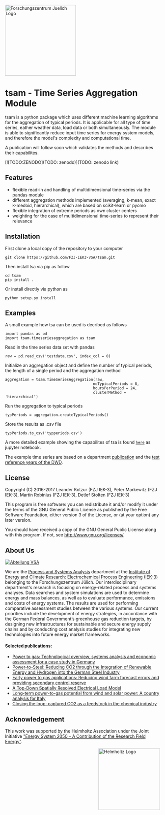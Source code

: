 ﻿<a href="http://www.fz-juelich.de/iek/iek-3/EN/Forschung/_Process-and-System-Analysis/_node.html"><img src="http://www.fz-juelich.de/SharedDocs/Bilder/IBG/IBG-3/DE/Plant-soil-atmosphere%20exchange%20processes/INPLAMINT%20(BONARES)/Bild3.jpg?__blob=poster" alt="Forschungszentrum Juelich Logo" width="230px"></a> 

# tsam - Time Series Aggregation Module
tsam is a python package which uses different machine learning algorithms for the aggregation of typical periods. It is applicable for all type of time series, eather weather data, load data or both simultaneously. The module is able to significantly reduce input time series for energy system models, and therefore the model's complexity and computational time. 

A publication will follow soon which validates the methods and describes their capabilites.

 [![TODO:ZENODO](TODO: zenodo)](TODO: zenodo link)
 
## Features
* flexible read-in and handling of multidimensional time-series via the pandas module
* different aggregation methods implemented (averaging, k-mean, exact k-medoid, hierarchical), which are based on scikit-learn or pyomo
* flexible integration of extreme periods as own cluster centers
* weighting for the case of multidimensional time-series to represent their relevance


## Installation

First clone a local copy of the repository to your computer

	git clone https://github.com/FZJ-IEK3-VSA/tsam.git
	
Then install tsa via pip as follow
	
	cd tsam
	pip install . 
	
Or install directly via python as 

	python setup.py install
	
	
## Examples

A small example how tsa can be used is decribed as follows

	import pandas as pd
	import tsam.timeseriesaggregation as tsam

Read in the time series data set with pandas
	
	raw = pd.read_csv('testdata.csv', index_col = 0)

Initialize an aggregation object and define the number of typical periods, the length of a single period and the aggregation method
	
	aggregation = tsam.TimeSeriesAggregation(raw, 
											noTypicalPeriods = 8, 
											hoursPerPeriod = 24, 
											clusterMethod = 'hierarchical')

Run the aggregation to typical periods
	
	typPeriods = aggregation.createTypicalPeriods()

Store the results as .csv file
	
	typPeriods.to_csv('typperiods.csv')

A more detailed example showing the capabilites of tsa is found [`here`](https://134.94.251.61/l-kotzur/tsa/blob/opensource/example/aggregation_example.ipynb) as jupyter notebook. 

The example time series are based on a department [publication](http://www.mdpi.com/1996-1073/10/3/361) and the [test reference years of the DWD](http://www.dwd.de/DE/leistungen/testreferenzjahre/testreferenzjahre.html).

## License

Copyright (C) 2016-2017 Leander Kotzur (FZJ IEK-3), Peter Markewitz (FZJ IEK-3), Martin Robinius (FZJ IEK-3), Detlef Stolten (FZJ IEK-3)

This program is free software: you can redistribute it and/or modify
it under the terms of the GNU General Public License as published by
the Free Software Foundation, either version 3 of the License, or
(at your option) any later version.

You should have received a copy of the GNU General Public License
along with this program.  If not, see <http://www.gnu.org/licenses/>

## About Us 
<a href="http://www.fz-juelich.de/iek/iek-3/EN/Forschung/_Process-and-System-Analysis/_node.html"><img src="http://fz-juelich.de/SharedDocs/Bilder/IEK/IEK-3/Abteilungen2015/VSA_DepartmentPicture_2017.jpg?__blob=normal" alt="Abteilung VSA"></a> 

We are the [Process and Systems Analysis](http://www.fz-juelich.de/iek/iek-3/EN/Forschung/_Process-and-System-Analysis/_node.html) department at the [Institute of Energy and Climate Research: Electrochemical Process Engineering (IEK-3)](http://www.fz-juelich.de/iek/iek-3/EN/Home/home_node.html) belonging to the Forschungszentrum Jülich. Our interdisciplinary department's research is focusing on energy-related process and systems analyses. Data searches and system simulations are used to determine energy and mass balances, as well as to evaluate performance, emissions and costs of energy systems. The results are used for performing comparative assessment studies between the various systems. Our current priorities include the development of energy strategies, in accordance with the German Federal Government’s greenhouse gas reduction targets, by designing new infrastructures for sustainable and secure energy supply chains and by conducting cost analysis studies for integrating new technologies into future energy market frameworks.

#### Selected publications:

* <a href="http://www.sciencedirect.com/science/article/pii/S0360319915001913">Power to gas: Technological overview, systems analysis and economic assessment for a case study in Germany</a>
* <a href="http://www.mdpi.com/1996-1073/10/4/451">Power-to-Steel: Reducing CO2 through the Integration of Renewable Energy and Hydrogen into the German Steel Industry</a>
* <a href="http://www.sciencedirect.com/science/article/pii/S0306261916309199">Early power to gas applications: Reducing wind farm forecast errors and providing secondary control reserve</a>
* <a href="http://www.mdpi.com/1996-1073/10/3/361">A Top-Down Spatially Resolved Electrical Load Model</a>
* <a href="http://www.sciencedirect.com/science/article/pii/S0360319917310054">Long-term power-to-gas potential from wind and solar power: A country analysis for Italy</a>
* <a href="http://pubs.rsc.org/en/Content/ArticleLanding/2015/EE/c5ee02591e">Closing the loop: captured CO2 as a feedstock in the chemical industry</a>


## Acknowledgement

This work was supported by the Helmholtz Association under the Joint Initiative ["Energy System 2050 – A Contribution of the Research Field Energy"](https://www.helmholtz.de/en/research/energy/energy_system_2050/).

<a href="https://www.helmholtz.de/en/"><img src="https://www.helmholtz.de/fileadmin/user_upload/05_aktuelles/Marke_Design/logos/HG_LOGO_S_ENG_RGB.jpg" alt="Helmholtz Logo" width="200px" style="float:right"></a>